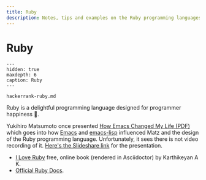 ```yaml
---
title: Ruby
description: Notes, tips and examples on the Ruby programming languages
---
```


# Ruby

```{toctree}
---
hidden: true
maxdepth: 6
caption: Ruby
---

hackerrank-ruby.md
```

Ruby is a delightful programming language designed for programmer happiness 💖.

Yukihiro Matsumoto once presented [How Emacs Changed My Life (PDF)](./Yukihiro-Matsumoto-How-Emacs-Changed-My-Life.pdf) which goes into how [Emacs](https://www.gnu.org/software/emacs/) and [emacs-lisp](https://www.gnu.org/software/emacs/manual/html_node/eintr/) influenced Matz and the design of the Ruby programming language.
Unfortunately, it sees there is not video recording of it.
[Here's the Slideshare link](https://www.slideshare.net/yukihiro_matz/how-emacs-changed-my-life) for the presentation.

- [I Love Ruby](https://i-love-ruby.gitlab.io/book.html) free, online book (rendered in Asciidoctor) by Karthikeyan A K.
- [Official Ruby Docs](https://ruby-doc.org/).
